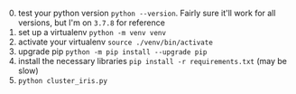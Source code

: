 0. test your python version `python --version`. Fairly sure it'll work for all versions, but I'm on `3.7.8` for reference
1. set up a virtualenv `python -m venv venv`
2. activate your virtualenv `source ./venv/bin/activate`
3. upgrade pip `python -m pip install --upgrade pip`
4. install the necessary libraries `pip install -r requirements.txt` (may be slow)
5. `python cluster_iris.py`
